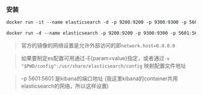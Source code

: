 ### 安装



```css
docker run -it --name elasticsearch -d -p 9200:9200 -p 9300:9300 -p 5601:5601 elasticsearch

docker run -d --name elasticsearch -p 9200:9200 -p 9300:9300 -p 5601:5601  -e "discovery.type=single-node" elasticsearch:latest
```

> 官方的镜像的网络设置是允许外部访问的即`network.host=0.0.0.0`

> 如果要制定es配置可用通过-E{param=value}指定，或者通过`-v "$PWD/config":/usr/share/elasticsearch/config` 映射配置文件地址

> -p 5601:5601 是kibana的端口地址 (我这里kibana的container共用elasticsearch的网络，所以这样设置)


